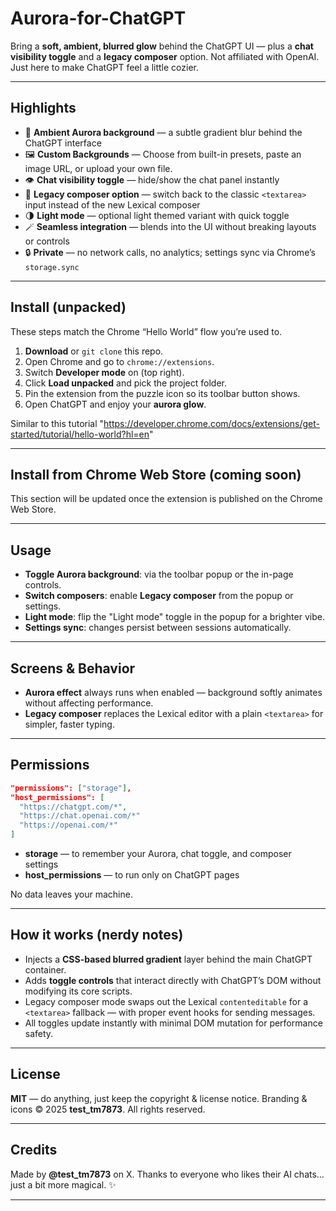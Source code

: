 # Aurora-for-ChatGPT

Bring a **soft, ambient, blurred glow** behind the ChatGPT UI — plus a **chat visibility toggle** and a **legacy composer** option.
Not affiliated with OpenAI. Just here to make ChatGPT feel a little cozier.

---

## Highlights

* 🌌 **Ambient Aurora background** — a subtle gradient blur behind the ChatGPT interface
* 🖼️ **Custom Backgrounds** — Choose from built-in presets, paste an image URL, or upload your own file.
* 👁️ **Chat visibility toggle** — hide/show the chat panel instantly
* 📝 **Legacy composer option** — switch back to the classic `<textarea>` input instead of the new Lexical composer
* 🌗 **Light mode** — optional light themed variant with quick toggle
* 🪄 **Seamless integration** — blends into the UI without breaking layouts or controls
* 🔒 **Private** — no network calls, no analytics; settings sync via Chrome’s `storage.sync`

---

## Install (unpacked)

These steps match the Chrome “Hello World” flow you’re used to.

1. **Download** or `git clone` this repo.
2. Open Chrome and go to `chrome://extensions`.
3. Switch **Developer mode** on (top right).
4. Click **Load unpacked** and pick the project folder.
5. Pin the extension from the puzzle icon so its toolbar button shows.
6. Open ChatGPT and enjoy your **aurora glow**.

Similar to this tutorial "https://developer.chrome.com/docs/extensions/get-started/tutorial/hello-world?hl=en"

---

## Install from Chrome Web Store (coming soon)

This section will be updated once the extension is published on the Chrome Web Store.

---

## Usage

* **Toggle Aurora background**: via the toolbar popup or the in-page controls.
* **Switch composers**: enable **Legacy composer** from the popup or settings.
* **Light mode**: flip the "Light mode" toggle in the popup for a brighter vibe.
* **Settings sync**: changes persist between sessions automatically.

---

## Screens & Behavior

* **Aurora effect** always runs when enabled — background softly animates without affecting performance.
* **Legacy composer** replaces the Lexical editor with a plain `<textarea>` for simpler, faster typing.

---

## Permissions

```json
"permissions": ["storage"],
"host_permissions": [
  "https://chatgpt.com/*",
  "https://chat.openai.com/*"
  "https://openai.com/*"
]
```

* **storage** — to remember your Aurora, chat toggle, and composer settings
* **host\_permissions** — to run only on ChatGPT pages

No data leaves your machine.

---

## How it works (nerdy notes)

* Injects a **CSS-based blurred gradient** layer behind the main ChatGPT container.
* Adds **toggle controls** that interact directly with ChatGPT’s DOM without modifying its core scripts.
* Legacy composer mode swaps out the Lexical `contenteditable` for a `<textarea>` fallback — with proper event hooks for sending messages.
* All toggles update instantly with minimal DOM mutation for performance safety.

---

## License

**MIT** — do anything, just keep the copyright & license notice.
Branding & icons © 2025 **test\_tm7873**. All rights reserved.

---

## Credits

Made by **@test\_tm7873** on X.
Thanks to everyone who likes their AI chats… just a bit more magical. ✨

---
